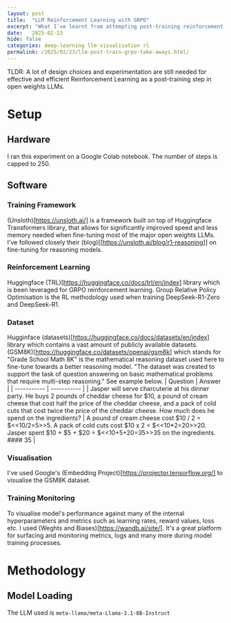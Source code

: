 ```yaml
---
layout: post
title:  "LLM Reinforcement Learning with GRPO"
excerpt: "What I've learnt from attempting post-training reinforcement learning on open weights LLM."
date:   2025-02-23
hide: false
categories: deep-learning llm visualisation rl
permalink: /2025/02/23/llm-post-train-grpo-take-aways.html/
---
```


TLDR: A lot of design choices and experimentation are still needed for effective and efficient Reinforcement Learning as a post-training step in open weights LLMs.

# Setup 

## Hardware
I ran this experiment on a Google Colab notebook. The number of steps is capped to 250.

## Software
### Training Framework
(Unsloth)[https://unsloth.ai/] is a framework built on top of Huggingface Transformers library, that allows for significantly improved speed and less memory needed when fine-tuning most of the major open weights LLMs. I've followed closely their (blog)[[https://unsloth.ai/blog/r1-reasoning]] on fine-tuning for reasoning models.

### Reinforcement Learning
Huggingface (TRL)[https://huggingface.co/docs/trl/en/index] library which is been leveraged for GRPO reinforcement learning. Group Relative Policy Optimisation is the RL methodology used when training DeepSeek-R1-Zero and DeepSeek-R1.

### Dataset
Hugginface (datasets)[https://huggingface.co/docs/datasets/en/index] library which contains a vast amount of publicly available datasets. (GSM8K)[https://huggingface.co/datasets/openai/gsm8k] which stands for "Grade School Math 8K" is the mathematical reasoning dataset used here to fine-tune towards a better reasoning model. "The dataset was created to support the task of question answering on basic mathematical problems that require multi-step reasoning." See example below.
| Question | Answer |
| ----------- | ----------- |
| Jasper will serve charcuterie at his dinner party. He buys 2 pounds of cheddar cheese for $10, a pound of cream cheese that cost half the price of the cheddar cheese, and a pack of cold cuts that cost twice the price of the cheddar cheese. How much does he spend on the ingredients? | A pound of cream cheese cost $10 / 2 = $<<10/2=5>>5. A pack of cold cuts cost $10 x 2 = $<<10*2=20>>20. Jasper spent $10 + $5 + $20 = $<<10+5+20=35>>35 on the ingredients. #### 35 |

### Visualisation
I've used Google's (Embedding Project)[https://projector.tensorflow.org/] to visualise the GSM8K dataset.

### Training Monitoring
To visualise model's performance against many of the internal hyperparameters and metrics such as learning rates, reward values, loss etc. I used (Weghts and Biases)[https://wandb.ai/site/]. It's a great platform for surfacing and monitoring metrics, logs and many more during model training processes.

# Methodology
## Model Loading
The LLM used is `meta-llama/meta-Llama-3.1-8B-Instruct`